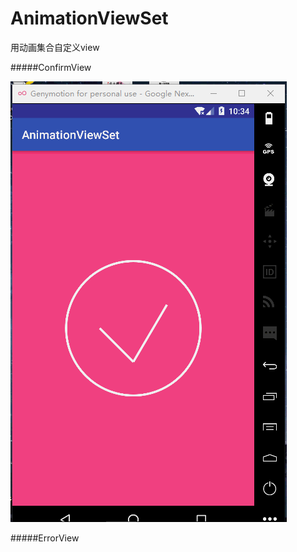 # AnimationViewSet
用动画集合自定义view

#####ConfirmView


![](https://github.com/minminaya/AnimationViewSet/blob/master/gif/aa.gif?raw=true)

#####ErrorView
